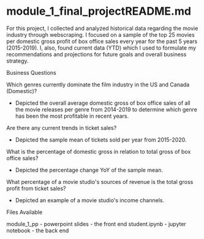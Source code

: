 # module_1_final_projectREADME.md

For this project, I collected and analyzed historical data regarding the movie industry through webscraping. I focused on a sample of the top 25 movies per domestic gross profit of box office sales every year for the past 5 years (2015-2019). I, also, found current data (YTD) which I used to formulate my recommendations and projections for future goals and overall business strategy.

Business Questions

Which genres currently dominate the film industry in the US and Canada (Domestic)?
  - Depicted the overall average domestic gross of box office sales of all the movie releases per genre from 2014-2019 to determine which genre has been the most profitable in recent years.
  
Are there any current trends in ticket sales?
  - Depicted the sample mean of tickets sold per year from 2015-2020.

What is the percentage of domestic gross in relation to total gross of box office sales?
  - Depicted the percentage change YoY of the sample mean.
  
What percentage of a movie studio's sources of revenue is the total gross profit from ticket sales?
  - Depicted an example of a movie studio's income channels.

Files Available

module_1_pp - powerpoint slides - the front end
student.ipynb - jupyter notebook - the back end
